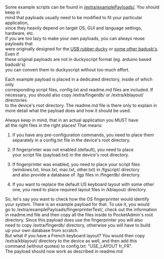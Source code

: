 Some example scripts can be found in [/extra/examplePayloads/](https://github.com/krakrukra/PocketAdmin/tree/master/extra/examplePayloads). You should keep in  
mind that payloads usually need to be modified to fit your particular application,  
since they heavily depend on target OS, GUI and language settings, hardware, etc.  
If you are too lazy to make your own payloads, you can always reuse payloads that  
were originally designed for the [USB rubber ducky](https://github.com/hak5darren/USB-Rubber-Ducky/wiki/Payloads) or [some other badusb's](https://github.com/samratashok/Kautilya). Even if  
these original payloads are not in duckyscript format (eg. arduino based badusb's)  
you can convert them to duckyscript without too much effort.  
  
Each example payload is placed in a dedicated directory, inside of which only  
corresponding script files, config.txt and readme.md files are included. If  
necessary, you should also copy /extra/fingerdb/ or /extra/kblayout/ directories  
to the device's root directory. The readme.md file is there only to explain in  
more detail what the payload does and how it should be used.  
  
Always keep in mind, that in an actual application you MUST have  
all the right files in the right places! That means:  

1. If you have any pre-configuration commands, you need to place them  
separately in a config.txt file in the device's root directory.  

2. If fingerprinter was not enabled (default), you need to place  
your script file (payload.txt) in the device's root directory.  
  
3. If fingerprinter was enabled, you need to place your script files  
(windows.txt, linux.txt, mac.txt, other.txt) in /fgscript/ directory  
and also provide a database of .fgp files in /fingerdb/ directory.  
  
4. If you want to replace the default US keyboard layout with some other  
one, you need to place required layout files in /kblayout/ directory.  
  
So, let's say you want to check how the OS fingerprinter would identify  
your system. There is an example payload for that. To use it, you would  
go to /extra/examplePayloads/fingerprinterTest/, check out the information  
in readme.md file and then copy all the files inside to PocketAdmin's root  
directory. Since this payload does use the fingerprinter you will also  
need to copy /extra/fingerdb/ directory, otherwise you will have to build  
up your own database from scratch.  
But what if you have a French keyboard layout? You would then copy  
/extra/kblayout/ directory to the device as well, and then add this  
command (without quotes) to config.txt: "USE_LAYOUT fr_FR".  
The payload should now work as described in readme.md  
